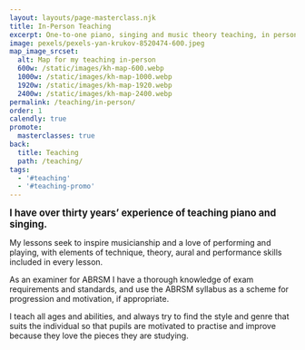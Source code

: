 ```yaml
---
layout: layouts/page-masterclass.njk
title: In-Person Teaching
excerpt: One-to-one piano, singing and music theory teaching, in person.
image: pexels/pexels-yan-krukov-8520474-600.jpeg
map_image_srcset:
  alt: Map for my teaching in-person
  600w: /static/images/kh-map-600.webp
  1000w: /static/images/kh-map-1000.webp
  1920w: /static/images/kh-map-1920.webp
  2400w: /static/images/kh-map-2400.webp
permalink: /teaching/in-person/
order: 1
calendly: true
promote:
  masterclasses: true
back:
  title: Teaching
  path: /teaching/
tags:
  - '#teaching'
  - '#teaching-promo'
---
```


<big>**I have over thirty years’ experience of teaching piano and singing.**</big>

My lessons seek to inspire musicianship and a love of performing and playing, with elements of technique, theory, aural and performance skills included in every lesson.

As an examiner for ABRSM I have a thorough knowledge of exam requirements and standards, and use the ABRSM syllabus as a scheme for progression and motivation, if appropriate.

I teach all ages and abilities, and always try to find the style and genre that suits the individual so that pupils are motivated to practise and improve because they love the pieces they are studying.
